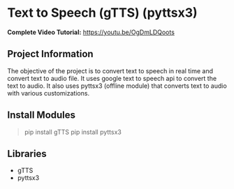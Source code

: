 # Text to Speech (gTTS) (pyttsx3)

**Complete Video Tutorial:** https://youtu.be/OgDmLDQoots

## Project Information

The objective of the project is to convert text to speech in real time and convert text to audio file. It uses google text to speech api to convert the text to audio. It also uses pyttsx3 (offline module) that converts text to audio with various customizations.

## Install Modules
> pip install gTTS
> pip install pyttsx3


## Libraries

- gTTS
- pyttsx3